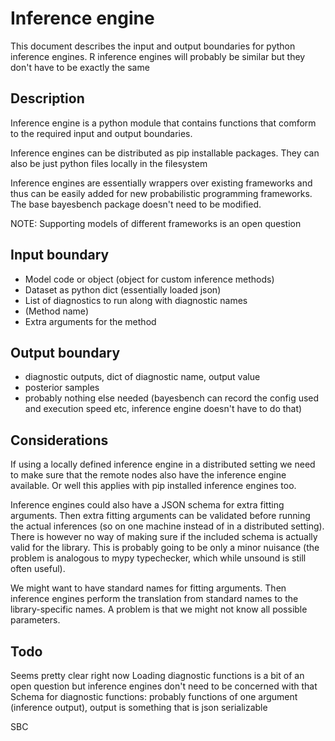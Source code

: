 # Inference engine

This document describes the input and output boundaries for python inference engines. R inference engines will probably be similar but they don't have to be exactly the same

## Description

Inference engine is a python module that contains functions that comform to the required input and output boundaries.

Inference engines can be distributed as pip installable packages. They can also be just python files locally in the filesystem

Inference engines are essentially wrappers over existing frameworks and thus can be easily added for new probabilistic programming frameworks. The base bayesbench package doesn't need to be modified.

NOTE: Supporting models of different frameworks is an open question

## Input boundary

- Model code or object (object for custom inference methods)
- Dataset as python dict (essentially loaded json)
- List of diagnostics to run along with diagnostic names
- (Method name)
- Extra arguments for the method

## Output boundary

- diagnostic outputs, dict of diagnostic name, output value
- posterior samples
- probably nothing else needed (bayesbench can record the config used and execution speed etc, inference engine doesn't have to do that)

## Considerations

If using a locally defined inference engine in a distributed setting we need to make sure that the remote nodes also have the inference engine available. Or well this applies with pip installed inference engines too.

Inference engines could also have a JSON schema for extra fitting arguments. Then extra fitting arguments can be validated before running the actual inferences (so on one machine instead of in a distributed setting). There is however no way of making sure if the included schema is actually valid for the library. This is probably going to be only a minor nuisance (the problem is analogous to mypy typechecker, which while unsound is still often useful).

We might want to have standard names for fitting arguments. Then inference engines perform the translation from standard names to the library-specific names. A problem is that we might not know all possible parameters.

## Todo

Seems pretty clear right now
Loading diagnostic functions is a bit of an open question but inference engines don't need to be concerned with that
Schema for diagnostic functions: probably functions of one argument (inference output), output is something that is json serializable

SBC
